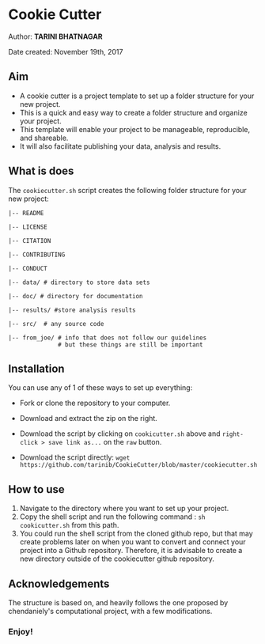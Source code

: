 # Cookie Cutter

Author: **TARINI BHATNAGAR**

Date created: November 19th, 2017

## Aim
* A cookie cutter is a project template to set up a folder structure for your new project. 
* This is a quick and easy way to create a folder structure and organize your project. 
* This template will enable your project to be manageable, reproducible, and shareable. 
* It will also facilitate publishing your data, analysis and results.


## What is does

The ```cookiecutter.sh``` script creates the following folder structure for your new project:

```
|-- README

|-- LICENSE

|-- CITATION

|-- CONTRIBUTING

|-- CONDUCT

|-- data/ # directory to store data sets

|-- doc/ # directory for documentation

|-- results/ #store analysis results

|-- src/  # any source code

|-- from_joe/ # info that does not follow our guidelines 
              # but these things are still be important 
```

## Installation
You can use any of 1 of these ways to set up everything:

* Fork or clone the repository to your computer.

* Download and extract the zip on the right.

* Download the script by clicking on ```cookicutter.sh``` above and ```right-click > save link as...``` on the ```raw``` button.

* Download the script directly: ```wget https://github.com/tarinib/CookieCutter/blob/master/cookiecutter.sh```

## How to use

1. Navigate to the directory where you want to set up your project. 
2. Copy the shell script and run the following command : ```sh cookicutter.sh``` from this path.
3. You could run the shell script from the cloned github repo, but that may create problems later on when you want to convert and connect your project into a Github repository. Therefore, it is advisable to create a new directory outside of the cookiecutter github repository.


## Acknowledgements

The structure is based on, and heavily follows the one proposed by chendaniely's computational project, with a few modifications.

### Enjoy!
